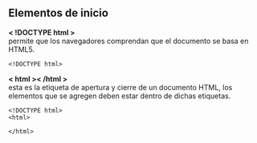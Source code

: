 ## Elementos de inicio
**< !DOCTYPE html >**
<br>permite que los navegadores comprendan que el documento se basa en HTML5.
~~~
<!DOCTYPE html>
~~~
**< html >< /html >** <br>
 esta es la etiqueta de apertura y cierre de un documento HTML, los elementos que se agregen deben estar dentro de dichas etiquetas.
~~~
<!DOCTYPE html>
<html>

</html>
~~~
